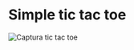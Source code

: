 # Simple tic tac toe
![Captura tic tac toe](https://private-user-images.githubusercontent.com/155485847/307567072-37df993a-675c-4cdc-a29a-14ed15ae888d.png?jwt=eyJhbGciOiJIUzI1NiIsInR5cCI6IkpXVCJ9.eyJpc3MiOiJnaXRodWIuY29tIiwiYXVkIjoicmF3LmdpdGh1YnVzZXJjb250ZW50LmNvbSIsImtleSI6ImtleTUiLCJleHAiOjE3MDg4MzcxMDgsIm5iZiI6MTcwODgzNjgwOCwicGF0aCI6Ii8xNTU0ODU4NDcvMzA3NTY3MDcyLTM3ZGY5OTNhLTY3NWMtNGNkYy1hMjlhLTE0ZWQxNWFlODg4ZC5wbmc_WC1BbXotQWxnb3JpdGhtPUFXUzQtSE1BQy1TSEEyNTYmWC1BbXotQ3JlZGVudGlhbD1BS0lBVkNPRFlMU0E1M1BRSzRaQSUyRjIwMjQwMjI1JTJGdXMtZWFzdC0xJTJGczMlMkZhd3M0X3JlcXVlc3QmWC1BbXotRGF0ZT0yMDI0MDIyNVQwNDUzMjhaJlgtQW16LUV4cGlyZXM9MzAwJlgtQW16LVNpZ25hdHVyZT0xMGNlMWQ3OTJkYzU2ZThiNzBhNWFmY2NmODI2YWJkNzU0ODU4MmE5MWM5ZDhjMzQ1YmQ3OWRhOWZkYjYyYmQzJlgtQW16LVNpZ25lZEhlYWRlcnM9aG9zdCZhY3Rvcl9pZD0wJmtleV9pZD0wJnJlcG9faWQ9MCJ9.7trFQj2skzSD3xPyvK5cUZVEDSoQ9416W7BkroIaSjU)